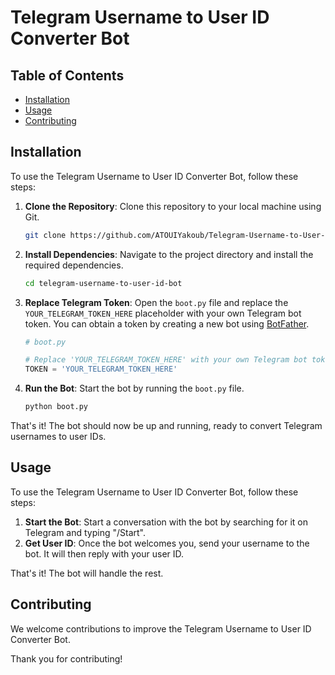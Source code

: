 # Telegram Username to User ID Converter Bot

## Table of Contents

- [Installation](#installation)
- [Usage](#usage)
- [Contributing](#contributing)

## Installation

To use the Telegram Username to User ID Converter Bot, follow these steps:

1. **Clone the Repository**: Clone this repository to your local machine using Git.
    ```bash
    git clone https://github.com/ATOUIYakoub/Telegram-Username-to-User-ID-Converter-Bot.git
    ```
2. **Install Dependencies**: Navigate to the project directory and install the required dependencies.
    ```bash
    cd telegram-username-to-user-id-bot
    ```
3. **Replace Telegram Token**: Open the `boot.py` file and replace the `YOUR_TELEGRAM_TOKEN_HERE` placeholder with your own Telegram bot token. You can obtain a token by creating a new bot using [BotFather](https://core.telegram.org/bots#botfather).

    ```python
    # boot.py

    # Replace 'YOUR_TELEGRAM_TOKEN_HERE' with your own Telegram bot token
    TOKEN = 'YOUR_TELEGRAM_TOKEN_HERE'
    ```

4. **Run the Bot**: Start the bot by running the `boot.py` file.
    ```bash
    python boot.py
    ```

That's it! The bot should now be up and running, ready to convert Telegram usernames to user IDs.

## Usage

To use the Telegram Username to User ID Converter Bot, follow these steps:

1. **Start the Bot**: Start a conversation with the bot by searching for it on Telegram and typing "/Start".
2. **Get User ID**: Once the bot welcomes you, send your username to the bot. It will then reply with your user ID.

That's it! The bot will handle the rest.

## Contributing

We welcome contributions to improve the Telegram Username to User ID Converter Bot.

Thank you for contributing!
